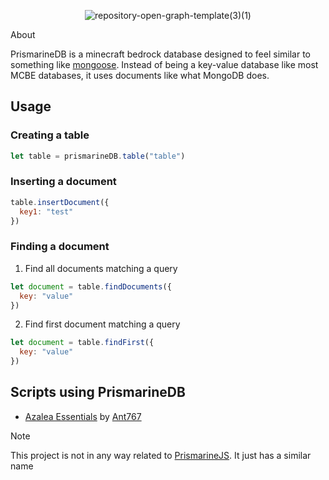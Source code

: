 <div align="center">

![repository-open-graph-template(3)(1)](https://github.com/Azalea-Essentials/PrismarineDB/assets/122332042/32ba8402-0c51-47ff-b2af-88d29519b8b5)

</div

## About

PrismarineDB is a minecraft bedrock database designed to feel similar to something like [mongoose](https://npmjs.com/package/mongoose). Instead of being a key-value database like most MCBE databases, it uses documents like what MongoDB does.

## Usage

### Creating a table

```js
let table = prismarineDB.table("table")
```

### Inserting a document

```js
table.insertDocument({
  key1: "test"
})
```

### Finding a document

1. Find all documents matching a query
```js
let document = table.findDocuments({
  key: "value"
})
```

2. Find first document matching a query
```js
let document = table.findFirst({
  key: "value"
})
```

## Scripts using PrismarineDB
- [Azalea Essentials](https://github.com/Azalea-Essentials/Azalea) by [Ant767](https://github.com/Ant767)

> [!NOTE]
> This project is not in any way related to [PrismarineJS](https://github.com/PrismarineJS/). It just has a similar name
